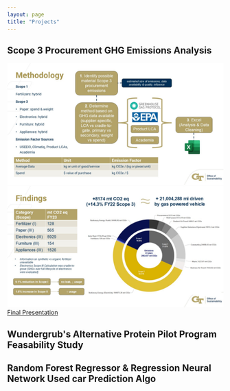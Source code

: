 ```yaml
---
layout: page
title: "Projects"
---
```

## Scope 3 Procurement GHG Emissions Analysis
![Relative](method_ghg.jpg)
![Relative](ghg_wheel.jpg)
[Final Presentation](Final_Pres_Fellowship_Riley.pdf)
## Wundergrub's Alternative Protein Pilot Program Feasability Study
## Random Forest Regressor & Regression Neural Network Used car Prediction Algo
